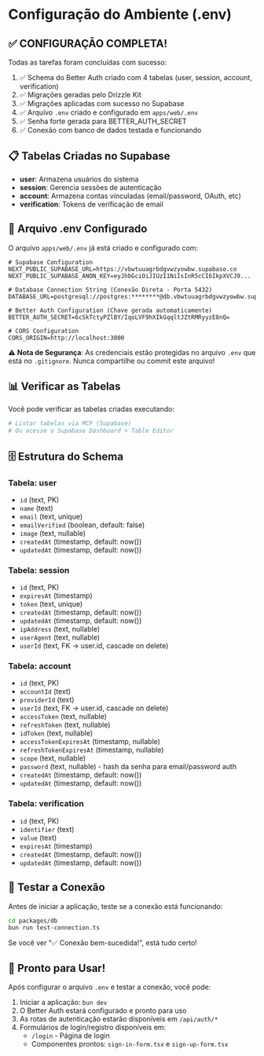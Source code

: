 # Configuração do Ambiente (.env)

## ✅ CONFIGURAÇÃO COMPLETA!

Todas as tarefas foram concluídas com sucesso:

1. ✅ Schema do Better Auth criado com 4 tabelas (user, session, account, verification)
2. ✅ Migrações geradas pelo Drizzle Kit
3. ✅ Migrações aplicadas com sucesso no Supabase
4. ✅ Arquivo `.env` criado e configurado em `apps/web/.env`
5. ✅ Senha forte gerada para BETTER_AUTH_SECRET
6. ✅ Conexão com banco de dados testada e funcionando

## 📋 Tabelas Criadas no Supabase

- **user**: Armazena usuários do sistema
- **session**: Gerencia sessões de autenticação
- **account**: Armazena contas vinculadas (email/password, OAuth, etc)
- **verification**: Tokens de verificação de email

## 📁 Arquivo .env Configurado

O arquivo `apps/web/.env` já está criado e configurado com:

```env
# Supabase Configuration
NEXT_PUBLIC_SUPABASE_URL=https://vbwtuuagrbdgvwzyowbw.supabase.co
NEXT_PUBLIC_SUPABASE_ANON_KEY=eyJhbGciOiJIUzI1NiIsInR5cCI6IkpXVCJ9...

# Database Connection String (Conexão Direta - Porta 5432)
DATABASE_URL=postgresql://postgres:********@db.vbwtuuagrbdgvwzyowbw.supabase.co:5432/postgres

# Better Auth Configuration (Chave gerada automaticamente)
BETTER_AUTH_SECRET=6cSkTctyPZlBY/IqoLVF9hXIkGqqltJZtRMRyyzE8nQ=

# CORS Configuration
CORS_ORIGIN=http://localhost:3000
```

⚠️ **Nota de Segurança**: As credenciais estão protegidas no arquivo `.env` que está no `.gitignore`.
Nunca compartilhe ou commit este arquivo!

## 📊 Verificar as Tabelas

Você pode verificar as tabelas criadas executando:

```bash
# Listar tabelas via MCP (Supabase)
# Ou acesse o Supabase Dashboard > Table Editor
```

## 🗄️ Estrutura do Schema

### Tabela: user

- `id` (text, PK)
- `name` (text)
- `email` (text, unique)
- `emailVerified` (boolean, default: false)
- `image` (text, nullable)
- `createdAt` (timestamp, default: now())
- `updatedAt` (timestamp, default: now())

### Tabela: session

- `id` (text, PK)
- `expiresAt` (timestamp)
- `token` (text, unique)
- `createdAt` (timestamp, default: now())
- `updatedAt` (timestamp, default: now())
- `ipAddress` (text, nullable)
- `userAgent` (text, nullable)
- `userId` (text, FK -> user.id, cascade on delete)

### Tabela: account

- `id` (text, PK)
- `accountId` (text)
- `providerId` (text)
- `userId` (text, FK -> user.id, cascade on delete)
- `accessToken` (text, nullable)
- `refreshToken` (text, nullable)
- `idToken` (text, nullable)
- `accessTokenExpiresAt` (timestamp, nullable)
- `refreshTokenExpiresAt` (timestamp, nullable)
- `scope` (text, nullable)
- `password` (text, nullable) - hash da senha para email/password auth
- `createdAt` (timestamp, default: now())
- `updatedAt` (timestamp, default: now())

### Tabela: verification

- `id` (text, PK)
- `identifier` (text)
- `value` (text)
- `expiresAt` (timestamp)
- `createdAt` (timestamp, default: now())
- `updatedAt` (timestamp, default: now())

## 🧪 Testar a Conexão

Antes de iniciar a aplicação, teste se a conexão está funcionando:

```bash
cd packages/db
bun run test-connection.ts
```

Se você ver "✅ Conexão bem-sucedida!", está tudo certo!

## 🚀 Pronto para Usar!

Após configurar o arquivo `.env` e testar a conexão, você pode:

1. Iniciar a aplicação: `bun dev`
2. O Better Auth estará configurado e pronto para uso
3. As rotas de autenticação estarão disponíveis em `/api/auth/*`
4. Formulários de login/registro disponíveis em:
   - `/login` - Página de login
   - Componentes prontos: `sign-in-form.tsx` e `sign-up-form.tsx`
